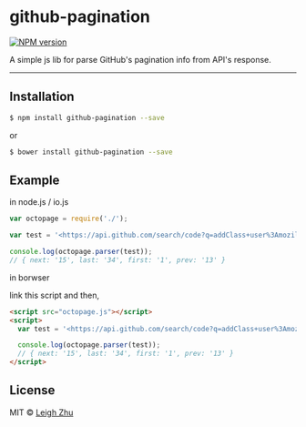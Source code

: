 # github-pagination
[![NPM version](https://img.shields.io/npm/v/github-pagination.svg?style=flat)](https://www.npmjs.org/package/github-pagination)

A simple js lib for parse GitHub's pagination info from API's response.

------

## Installation

```bash
$ npm install github-pagination --save
```

or 

```bash
$ bower install github-pagination --save
```

## Example
in node.js / io.js

```js
var octopage = require('./');

var test = '<https://api.github.com/search/code?q=addClass+user%3Amozilla&page=15>; rel="next",  <https://api.github.com/search/code?q=addClass+user%3Amozilla&page=34>; rel="last",  <https://api.github.com/search/code?q=addClass+user%3Amozilla&page=1>; rel="first",  <https://api.github.com/search/code?q=addClass+user%3Amozilla&page=13>; rel="prev"';

console.log(octopage.parser(test));
// { next: '15', last: '34', first: '1', prev: '13' }
```

in borwser

link this script and then,

```html
<script src="octopage.js"></script>
<script>
  var test = '<https://api.github.com/search/code?q=addClass+user%3Amozilla&page=15>; rel="next",  <https://api.github.com/search/code?q=addClass+user%3Amozilla&page=34>; rel="last",  <https://api.github.com/search/code?q=addClass+user%3Amozilla&page=1>; rel="first",  <https://api.github.com/search/code?q=addClass+user%3Amozilla&page=13>; rel="prev"';

  console.log(octopage.parser(test));
  // { next: '15', last: '34', first: '1', prev: '13' }
</script>
```

## License

MIT © [Leigh Zhu](#)
